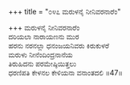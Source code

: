 +++
title = "೦೪೭ ಮರುಳನೈ ನೀನಿವರನಾರೆಂ"

+++
ಮರುಳನೈ ನೀನಿವರನಾರೆಂ  
ದರಿಯಲಾ ನಾರಾಯಣನು ಮುರ  
ಹರನು ನರನಲ್ಲಾ ಧನಂಜಯನಿವರು ಕಿರುಕುಳರೆ   
ಮರುಳು ನೀನೆಂದಿಂದ್ರನಾನೆಯ  
ತಿರುಹಿದನು ಪರಮೇಷ್ಠಿಯಿತ್ತಲು  
ಧರಣಿಪತಿ ಕೇಳನಲ ಕೇಳಿಯನಾ ವನಾಂತದಲಿ     ॥47॥